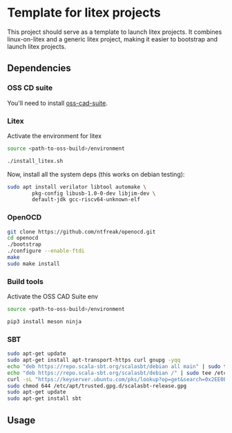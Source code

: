 # Template for litex projects

This project should serve as a template to launch litex projects.
It combines linux-on-litex and a generic litex project,
making it easier to bootstrap and launch litex projects.

## Dependencies

### OSS CD suite

You'll need to install [oss-cad-suite](https://github.com/YosysHQ/oss-cad-suite-build).


### Litex

Activate the environment for litex
```sh
source <path-to-oss-build>/environment
```

```sh
./install_litex.sh
```

Now, install all the system deps (this works on debian testing):

```sh
sudo apt install verilator libtool automake \
        pkg-config libusb-1.0-0-dev libjim-dev \
        default-jdk gcc-riscv64-unknown-elf
```

### OpenOCD
```sh
git clone https://github.com/ntfreak/openocd.git
cd openocd
./bootstrap
./configure --enable-ftdi
make
sudo make install
```

### Build tools

Activate the OSS CAD Suite env
```sh
source <path-to-oss-build>/environment
```

```sh
pip3 install meson ninja
```

### SBT

```sh
sudo apt-get update
sudo apt-get install apt-transport-https curl gnupg -yqq
echo "deb https://repo.scala-sbt.org/scalasbt/debian all main" | sudo tee /etc/apt/sources.list.d/sbt.list
echo "deb https://repo.scala-sbt.org/scalasbt/debian /" | sudo tee /etc/apt/sources.list.d/sbt_old.list
curl -sL "https://keyserver.ubuntu.com/pks/lookup?op=get&search=0x2EE0EA64E40A89B84B2DF73499E82A75642AC823" | sudo -H gpg --no-default-keyring --keyring gnupg-ring:/etc/apt/trusted.gpg.d/scalasbt-release.gpg --import
sudo chmod 644 /etc/apt/trusted.gpg.d/scalasbt-release.gpg
sudo apt-get update
sudo apt-get install sbt
```


## Usage
